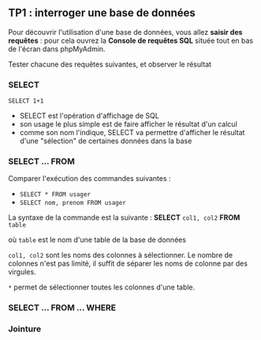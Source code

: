 ## TP1 : interroger une base de données
Pour découvrir l'utilisation d'une base de données, vous allez **saisir des requêtes** : pour cela ouvrez la **Console de requêtes SQL** située tout en bas de l'écran dans phpMyAdmin.

Tester chacune des requêtes suivantes, et observer le résultat
### SELECT
`SELECT 1+1`

* SELECT est l'opération d'affichage de SQL
* son usage le plus simple est de faire afficher le résultat d'un calcul
* comme son nom l'indique, SELECT va permettre d'afficher le résultat d'une "sélection" de certaines données dans la base

### SELECT ...  FROM
Comparer l'exécution des commandes suivantes : 
* `SELECT * FROM usager`
* `SELECT nom, prenom FROM usager`

La syntaxe de la commande est la suivante : 
**SELECT** `col1, col2`  **FROM** `table` 
 
où `table` est le nom d'une table de la base de données

`col1, col2` sont les noms des colonnes à sélectionner. Le nombre de colonnes n'est pas limité, il suffit de séparer les noms de colonne par des virgules.

`*` permet de sélectionner toutes les colonnes d'une table.

### SELECT ...  FROM ... WHERE

### Jointure
